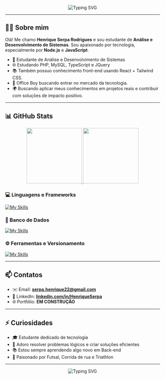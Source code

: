 <p align="center">
 <img src="https://readme-typing-svg.demolab.com?font=Fira+Code&size=22&pause=1000&color=00F7FF&center=true&vCenter=true&width=550&lines=Desenvolvedor+FullStack;Estudante+de+ADS+%F0%9F%93%9A;Apaixonado+por+tecnologia" alt="Typing SVG" />
</p>

---



## 👨‍💻 Sobre mim

Olá! Me chamo **Henrique Serpa Rodrigues** e sou estudante de **Análise e Desenvolvimento de Sistemas**. 
Sou apaixonado por tecnologia, especialmente por **Node.js** e **JavaScript**.

<ul dir="auto">
<li>🧠 Estudante de Análise e Desenvolvimento de Sistemas</li>
<li>🌐 Estudando PHP, MySQL, TypeScript e JQuery</li>
<li>📚 Também possuo conhecimento front-end usando React + Tailwind CSS.</li>
<li>💼 Office Boy buscando entrar no mercado da tecnologia.</li>
<li>🌍 Buscando aplicar meus conhecimentos em projetos reais e contribuir com soluções de impacto positivo.</li>
</ul>

---
## 📊 GitHub Stats

<div align="center">
 <a href="https://github.com/mremboski">
 <img height="180em" src="https://github-readme-stats.vercel.app/api?username=mremboski&show_icons=true&theme=radical&include_all_commits=true&count_private=true" />
 <img height="180em" src="https://github-readme-stats.vercel.app/api/top-langs/?username=mremboski&layout=compact&langs_count=6&theme=radical&count_weight=0.05&size_weight=0.05&hide=powershell,batchfile,shell" />
 </a>
</div>



### 💻 Linguagens e Frameworks

[![My Skills](https://skillicons.dev/icons?i=js,html,css,tailwind,react,nodejs,php&perline=10)](https://skillicons.dev)

### 🧠 Banco de Dados

[![My Skills](https://skillicons.dev/icons?i=mysql)](https://skillicons.dev)

### ⚙️ Ferramentas e Versionamento

[![My Skills](https://skillicons.dev/icons?i=vscode,git,github&perline=10)](https://skillicons.dev)

---

## 📫 Contatos

- ✉️ Email: **serpa.henrique22@gmail.com**
- 💼 LinkedIn: **[linkedin.com/in/HenriqueSerpa](https://www.linkedin.com/in/henrique-serpa-489a03232/)**
- 🌐 Portfólio: **EM CONSTRUÇÃO**

---

## ⚡ Curiosidades

- 🎓 Estudante dedicado de tecnologia
- 🧩 Adoro resolver problemas lógicos e criar soluções eficientes
- 📚 Estou sempre aprendendo algo novo em Back-end
- 🥋 Paixonado por Futsal, Corrida de rua e Triathlon

---

<p align="center">
 <img src="https://readme-typing-svg.demolab.com?font=Fira+Code&size=22&pause=1000&color=00F7FF&center=true&vCenter=true&width=460&lines=Obrigado+por+Acessar+Meu+Perfil+%F0%9F%93%9A" alt="Typing SVG" />
</p>

